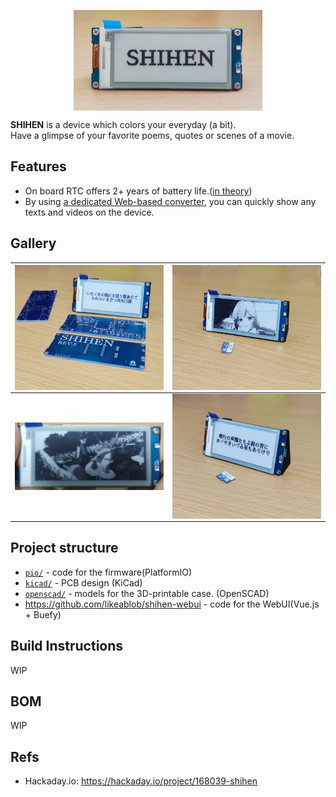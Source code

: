 <p align="center">
  <img align="center" width="60%" height="auto" src="images/shihen_s_12.jpg">
</p>

**SHIHEN** is a device which colors your everyday (a bit).  
Have a glimpse of your favorite poems, quotes or scenes of a movie.

## Features
- On board RTC offers 2+ years of battery life.([in theory](https://blc.now.sh/?config=eyJiYXR0ZXJ5Q2FwYWNpdHkiOiIzNTAiLCJzbGVlcEN1cnJlbnRNaWxpcyI6MC4wMDUsIndha2VDdXJyZW50TWlsaXMiOiI4MCIsIndha2V1cENvdW50IjoiMTIiLCJ3YWtldXBVbml0Ijo4NjQwMCwid2FrZXVwU2VjIjoiMSJ9))
- By using [a dedicated Web-based converter](https://shihen.now.sh/), you can quickly show any texts and videos on the device.

## Gallery
|  <img align="center" width="auto" height="200px" src="./images/shihen_s_3.jpg">  | <img align="center" width="auto" height="200px" src="./images/shihen_s_6.jpg"> |
| :------------------------------------------------------------------------------: | :----------------------------------------------------------------------------: |
| <img align="center" width="250px" height="auto" src="./images/shihen_2_sd2.gif"> | <img align="center" width="auto" height="200px" src="./images/shihen_s_1.jpg"> |

## Project structure
- [`pio/`](./pio) - code for the firmware(PlatformIO)
- [`kicad/`](./kicad) - PCB design (KiCad)
- [`openscad/`](./openscad) - models for the 3D-printable case. (OpenSCAD)
- https://github.com/likeablob/shihen-webui - code for the WebUI(Vue.js + Buefy)

## Build Instructions
WIP

## BOM
WIP

## Refs
- Hackaday.io: https://hackaday.io/project/168039-shihen